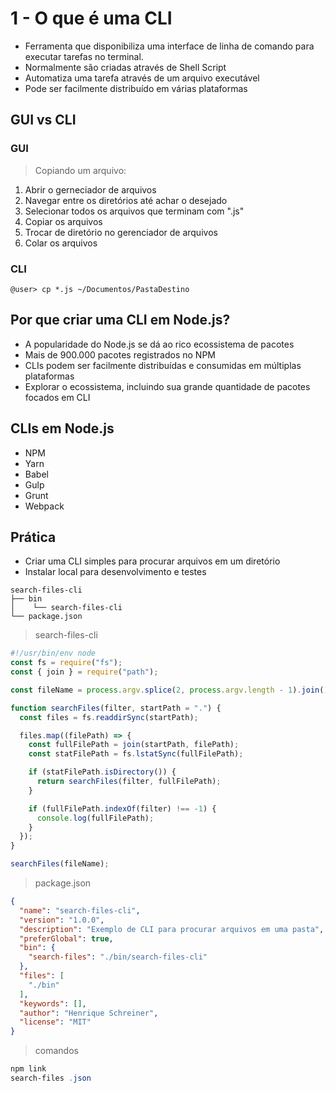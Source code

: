 # 1 - O que é uma CLI

- Ferramenta que disponibiliza uma interface de linha de comando para executar tarefas no terminal.
- Normalmente são criadas através de Shell Script
- Automatiza uma tarefa através de um arquivo executável
- Pode ser facilmente distribuído em várias plataformas

## GUI vs CLI

### GUI

> Copiando um arquivo:

1. Abrir o gerneciador de arquivos
2. Navegar entre os diretórios até achar o desejado
3. Selecionar todos os arquivos que terminam com ".js"
4. Copiar os arquivos
5. Trocar de diretório no gerenciador de arquivos
6. Colar os arquivos

### CLI

```
@user> cp *.js ~/Documentos/PastaDestino
```

## Por que criar uma CLI em Node.js?

- A popularidade do Node.js se dá ao rico ecossistema de pacotes
- Mais de 900.000 pacotes registrados no NPM
- CLIs podem ser facilmente distribuídas e consumidas em múltiplas plataformas
- Explorar o ecossistema, incluindo sua grande quantidade de pacotes focados em CLI

## CLIs em Node.js

- NPM
- Yarn
- Babel
- Gulp
- Grunt
- Webpack

## Prática

- Criar uma CLI simples para procurar arquivos em um diretório
- Instalar local para desenvolvimento e testes

```
search-files-cli
├── bin
│    └── search-files-cli
└── package.json
```

> search-files-cli

```js
#!/usr/bin/env node
const fs = require("fs");
const { join } = require("path");

const fileName = process.argv.splice(2, process.argv.length - 1).join();

function searchFiles(filter, startPath = ".") {
  const files = fs.readdirSync(startPath);

  files.map((filePath) => {
    const fullFilePath = join(startPath, filePath);
    const statFilePath = fs.lstatSync(fullFilePath);

    if (statFilePath.isDirectory()) {
      return searchFiles(filter, fullFilePath);
    }

    if (fullFilePath.indexOf(filter) !== -1) {
      console.log(fullFilePath);
    }
  });
}

searchFiles(fileName);
```

> package.json

```JSON
{
  "name": "search-files-cli",
  "version": "1.0.0",
  "description": "Exemplo de CLI para procurar arquivos em uma pasta",
  "preferGlobal": true,
  "bin": {
    "search-files": "./bin/search-files-cli"
  },
  "files": [
    "./bin"
  ],
  "keywords": [],
  "author": "Henrique Schreiner",
  "license": "MIT"
}
```

> comandos

```PowerShell
npm link
search-files .json
```
